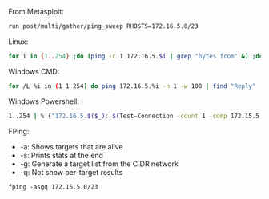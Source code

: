 From Metasploit:

```bash
run post/multi/gather/ping_sweep RHOSTS=172.16.5.0/23
```

Linux:

```bash
for i in {1..254} ;do (ping -c 1 172.16.5.$i | grep "bytes from" &) ;done
```

Windows CMD:

```bash
for /L %i in (1 1 254) do ping 172.16.5.%i -n 1 -w 100 | find "Reply"
```

Windows Powershell:

```bash
1..254 | % {"172.16.5.$($_): $(Test-Connection -count 1 -comp 172.15.5.$($_) -quiet)"}
```

FPing:

- -a: Shows targets that are alive
- -s: Prints stats at the end
- -g: Generate a target list from the CIDR network
- -q: Not show per-target results

```
fping -asgq 172.16.5.0/23
```